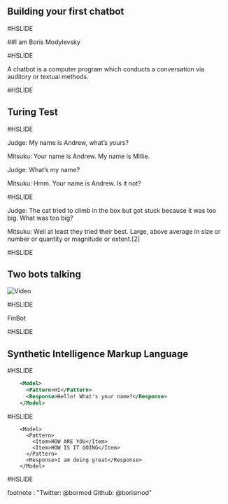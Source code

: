 ## Building your first chatbot 

#HSLIDE

##I am Boris Modylevsky

#HSLIDE

A chatbot is a computer program which conducts a conversation via auditory or textual methods.

#HSLIDE

## Turing Test

#HSLIDE

Judge: My name is Andrew, what’s yours?

Mitsuku: Your name is Andrew. My name is Millie.

Judge: What’s my name?

Mitsuku: Hmm. Your name is Andrew. Is it not?

#HSLIDE

Judge: The cat tried to climb in the box but got stuck because it was too big. What was too big?

Mitsuku: Well at least they tried their best. Large, above average in size or number or quantity or magnitude or extent.[2]

#HSLIDE

## Two bots talking
![Video](https://www.youtube.com/watch?v=WnzlbyTZsQY)

#HSLIDE

FinBot

#HSLIDE

## Synthetic Intelligence Markup Language

#HSLIDE
```xml
    <Model>
      <Pattern>HI</Pattern>
      <Response>Hello! What's your name?</Response>
    </Model>
```
#HSLIDE
```
    <Model>
      <Pattern>
		<Item>HOW ARE YOU</Item>
		<Item>HOW IS IT GOING</Item>
	  </Pattern>
      <Response>I am doing great</Response>
    </Model>
```
#HSLIDE



footnote : "Twitter: @bormod Github: @borismod"



